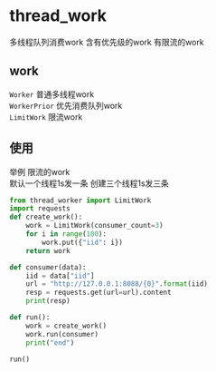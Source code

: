 <!--
 * @Date: 2021-06-24 17:51:10
 * @LastEditors: recar
 * @LastEditTime: 2021-06-24 18:53:52
-->
# thread_work
多线程队列消费work 含有优先级的work 有限流的work

## work
`Worker` 普通多线程work  
`WorkerPrior` 优先消费队列work  
`LimitWork` 限流work  

## 使用

举例 限流的work  
默认一个线程1s发一条 创建三个线程1s发三条  

```python
from thread_worker import LimitWork
import requests
def create_work():
    work = LimitWork(consumer_count=3)
    for i in range(100):
        work.put({"iid": i})
    return work

def consumer(data):
    iid = data["iid"]
    url = "http://127.0.0.1:8088/{0}".format(iid)
    resp = requests.get(url=url).content
    print(resp)

def run():
    work = create_work()
    work.run(consumer)
    print("end")

run()
```
